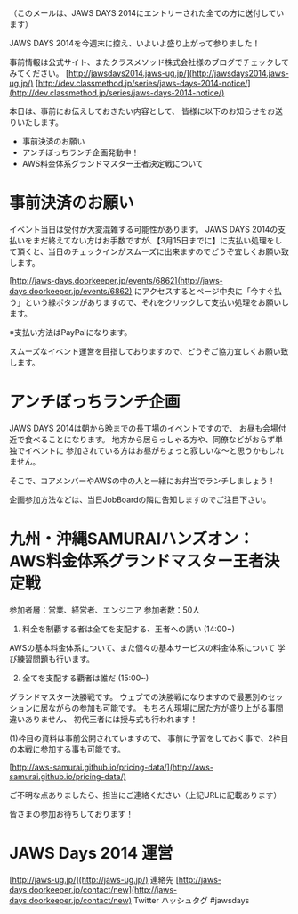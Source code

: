 
（このメールは、JAWS DAYS 2014にエントリーされた全ての方に送付しています）

JAWS DAYS 2014を今週末に控え、いよいよ盛り上がって参りました！

事前情報は公式サイト、またクラスメソッド株式会社様のブログでチェックしてみてください。
[http://jawsdays2014.jaws-ug.jp/](http://jawsdays2014.jaws-ug.jp/)
[http://dev.classmethod.jp/series/jaws-days-2014-notice/](http://dev.classmethod.jp/series/jaws-days-2014-notice/)

本日は、事前にお伝えしておきたい内容として、
皆様に以下のお知らせをお送りいたします。

* 事前決済のお願い
* アンチぼっちランチ企画発動中！
* AWS料金体系グランドマスター王者決定戦について


事前決済のお願い
=====================================================================

イベント当日は受付が大変混雑する可能性があります。
JAWS DAYS 2014の支払いをまだ終えてない方はお手数ですが、【3月15日までに】に支払い処理をして頂くと、当日のチェックインがスムーズに出来ますのでどうぞ宜しくお願い致します。

[http://jaws-days.doorkeeper.jp/events/6862](http://jaws-days.doorkeeper.jp/events/6862)
にアクセスするとページ中央に「今すぐ払う」という緑ボタンがありますので、それをクリックして支払い処理をお願いします。

※支払い方法はPayPalになります。

スムーズなイベント運営を目指しておりますので、どうぞご協力宜しくお願い致します。



アンチぼっちランチ企画
=====================================================================

JAWS DAYS 2014は朝から晩までの長丁場のイベントですので、
お昼も会場付近で食べることになります。
地方から居らっしゃる方や、同僚などがおらず単独でイベントに
参加されている方はお昼がちょっと寂しいな〜と思うかもしれません。

そこで、コアメンバーやAWSの中の人と一緒にお弁当でランチしましょう！

企画参加方法などは、当日JobBoardの隣に告知しますのでご注目下さい。


九州・沖縄SAMURAIハンズオン：AWS料金体系グランドマスター王者決定戦
=====================================================================
参加者層：営業、経営者、エンジニア
参加者数：50人

1) 料金を制覇する者は全てを支配する、王者への誘い 
(14:00~)

AWSの基本料金体系について、また個々の基本サービスの料金体系について
学び練習問題も行います。

2) 全てを支配する覇者は誰だ
(15:00~)

グランドマスター決勝戦です。
ウェブでの決勝戦になりますので最悪別のセッションに居ながらの参加も可能です。
もちろん現場に居た方が盛り上がる事間違いありません、
初代王者には授与式も行われます！


(1)枠目の資料は事前公開されていますので、
事前に予習をしておく事で、2枠目の本戦に参加する事も可能です。

[http://aws-samurai.github.io/pricing-data/](http://aws-samurai.github.io/pricing-data/)

ご不明な点ありましたら、担当にご連絡ください（上記URLに記載あります）

皆さまの参加お待ちしております！


JAWS Days 2014 運営
=====================================
[http://jaws-ug.jp/](http://jaws-ug.jp/)
連絡先
[http://jaws-days.doorkeeper.jp/contact/new](http://jaws-days.doorkeeper.jp/contact/new)
Twitter ハッシュタグ #jawsdays

